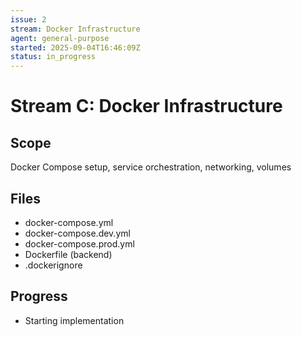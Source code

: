 ```yaml
---
issue: 2
stream: Docker Infrastructure
agent: general-purpose
started: 2025-09-04T16:46:09Z
status: in_progress
---
```


# Stream C: Docker Infrastructure

## Scope
Docker Compose setup, service orchestration, networking, volumes

## Files
- docker-compose.yml
- docker-compose.dev.yml
- docker-compose.prod.yml
- Dockerfile (backend)
- .dockerignore

## Progress
- Starting implementation

